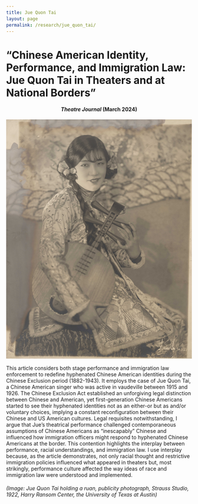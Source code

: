 ```yaml
---
title: Jue Quon Tai 
layout: page
permalink: /research/jue_quon_tai/
---
```


# **“Chinese American Identity, Performance, and Immigration Law: Jue Quon Tai in Theaters and at National Borders”**

<h4 style="text-align: center;"><em>Theatre Journal</em> (March 2024)</h4>

![Jue Quon Tai](../../assets/images/Jue_Quon_Tai.jpeg)


This article considers both stage performance and immigration law enforcement to redefine hyphenated Chinese American identities during the Chinese Exclusion period (1882-1943). It employs the case of Jue Quon Tai, a Chinese American singer who was active in vaudeville between 1915 and 1926. The Chinese Exclusion Act established an unforgiving legal distinction between Chinese and American, yet first-generation Chinese Americans started to see their hyphenated identities not as an either-or but as and/or voluntary choices, implying a constant reconfiguration between their Chinese and US American cultures. Legal
requisites notwithstanding, I argue that Jue’s theatrical performance challenged contemporaneous assumptions of Chinese Americans as “inescapably” Chinese and influenced how immigration officers might respond to hyphenated Chinese Americans at the border. This contention highlights the interplay between performance, racial understandings, and immigration law. I use interplay because, as the article demonstrates, not only racial thought and restrictive immigration policies influenced what appeared in theaters but, most strikingly, performance culture affected the way ideas of race and immigration law were understood and implemented.


###### (Image: Jue Quon Tai holding a ruan, publicity photograph, Strauss Studio, 1922, Harry Ransom Center, the University of Texas at Austin)
